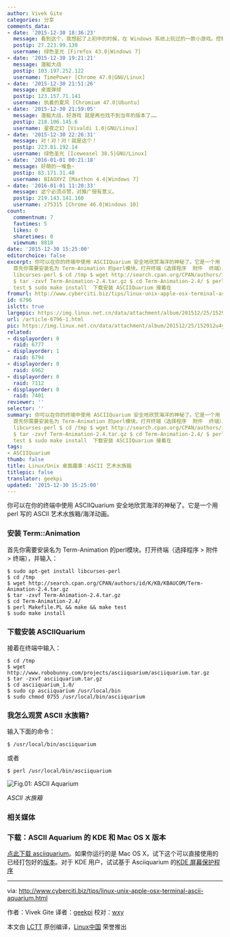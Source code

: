 ```yaml
---
author: Vivek Gite
categories: 分享
comments_data:
- date: '2015-12-30 18:36:23'
  message: 看到这个，我想起了上初中的时候，在 Windows 系统上玩过的一款小游戏。控制轮船左右移动，投弹……记不清是什么名字了。
  postip: 27.223.99.130
  username: 绿色圣光 [Firefox 43.0|Windows 7]
- date: '2015-12-30 19:21:21'
  message: 潜艇大战
  postip: 103.197.252.122
  username: TimePower [Chrome 47.0|GNU/Linux]
- date: '2015-12-30 21:51:26'
  message: 桌面弹球
  postip: 123.157.71.141
  username: 执着的夏风 [Chromium 47.0|Ubuntu]
- date: '2015-12-30 21:59:05'
  message: 潜艇大战，好游戏 就是再也找不到当年的版本了……
  postip: 218.106.145.6
  username: 星夜之幻 [Vivaldi 1.0|GNU/Linux]
- date: '2015-12-30 22:26:31'
  message: 对！对！对！就是这个！
  postip: 223.81.192.14
  username: 绿色圣光 [Iceweasel 38.5|GNU/Linux]
- date: '2016-01-01 00:21:18'
  message: 好萌的一堆鱼~
  postip: 83.171.31.48
  username: BIAOXYZ [Maxthon 4.4|Windows 7]
- date: '2016-01-01 11:20:33'
  message: 这个必须点赞，对推广很有意义。
  postip: 219.143.141.160
  username: z75315 [Chrome 46.0|Windows 10]
count:
  commentnum: 7
  favtimes: 5
  likes: 0
  sharetimes: 0
  viewnum: 8818
date: '2015-12-30 15:25:00'
editorchoice: false
excerpt: 你可以在你的终端中使用 ASCIIQuarium 安全地欣赏海洋的神秘了。它是一个用 perl 写的 ASCII 艺术水族箱/海洋动画。 安装 Term::Animation
  首先你需要安装名为 Term-Animation 的perl模块。打开终端（选择程序  附件  终端），并输入： $ sudo apt-get install
  libcurses-perl $ cd /tmp $ wget http://search.cpan.org/CPAN/authors/id/K/KB/KBAUCOM/Term-Animation-2.4.tar.gz
  $ tar -zxvf Term-Animation-2.4.tar.gz $ cd Term-Animation-2.4/ $ perl Makefile.PL  make  make
  test $ sudo make install  下载安装 ASCIIQuarium 接着在
fromurl: http://www.cyberciti.biz/tips/linux-unix-apple-osx-terminal-ascii-aquarium.html
id: 6796
islctt: true
largepic: https://img.linux.net.cn/data/attachment/album/201512/25/152912u4yng3yg4ggr3z3e.png
url: /article-6796-1.html
pic: https://img.linux.net.cn/data/attachment/album/201512/25/152912u4yng3yg4ggr3z3e.png.thumb.jpg
related:
- displayorder: 0
  raid: 6777
- displayorder: 1
  raid: 6794
- displayorder: 0
  raid: 6962
- displayorder: 0
  raid: 7112
- displayorder: 0
  raid: 7401
reviewer: ''
selector: ''
summary: 你可以在你的终端中使用 ASCIIQuarium 安全地欣赏海洋的神秘了。它是一个用 perl 写的 ASCII 艺术水族箱/海洋动画。 安装 Term::Animation
  首先你需要安装名为 Term-Animation 的perl模块。打开终端（选择程序  附件  终端），并输入： $ sudo apt-get install
  libcurses-perl $ cd /tmp $ wget http://search.cpan.org/CPAN/authors/id/K/KB/KBAUCOM/Term-Animation-2.4.tar.gz
  $ tar -zxvf Term-Animation-2.4.tar.gz $ cd Term-Animation-2.4/ $ perl Makefile.PL  make  make
  test $ sudo make install  下载安装 ASCIIQuarium 接着在
tags:
- ASCIIQuarium
thumb: false
title: Linux/Unix 桌面趣事：ASCII 艺术水族箱
titlepic: false
translator: geekpi
updated: '2015-12-30 15:25:00'
---
```


你可以在你的终端中使用 ASCIIQuarium 安全地欣赏海洋的神秘了。它是一个用 perl 写的 ASCII 艺术水族箱/海洋动画。


### 安装 Term::Animation


首先你需要安装名为 Term-Animation 的perl模块。打开终端（选择程序 > 附件 > 终端），并输入：



```
$ sudo apt-get install libcurses-perl
$ cd /tmp
$ wget http://search.cpan.org/CPAN/authors/id/K/KB/KBAUCOM/Term-Animation-2.4.tar.gz
$ tar -zxvf Term-Animation-2.4.tar.gz
$ cd Term-Animation-2.4/
$ perl Makefile.PL && make && make test
$ sudo make install

```

### 下载安装 ASCIIQuarium


接着在终端中输入：



```
$ cd /tmp
$ wget http://www.robobunny.com/projects/asciiquarium/asciiquarium.tar.gz
$ tar -zxvf asciiquarium.tar.gz
$ cd asciiquarium_1.0/
$ sudo cp asciiquarium /usr/local/bin
$ sudo chmod 0755 /usr/local/bin/asciiquarium

```

### 我怎么观赏 ASCII 水族箱?


输入下面的命令：



```
$ /usr/local/bin/asciiquarium

```

或者



```
$ perl /usr/local/bin/asciiquarium

```

![Fig.01: ASCII Aquarium](/data/attachment/album/201512/25/152912u4yng3yg4ggr3z3e.png)


*ASCII 水族箱*


### 相关媒体







### 下载：ASCII Aquarium 的 KDE 和 Mac OS X 版本


[点此下载 asciiquarium](http://www.robobunny.com/projects/asciiquarium/html/)。如果你运行的是 Mac OS X，试下这个可以直接使用的已经打包好的[版本](http://habilis.net/macasciiquarium/)。对于 KDE 用户，试试基于 Asciiquarium 的[KDE 屏幕保护程序](http://kde-look.org/content/show.php?content=29207)




---


via: <http://www.cyberciti.biz/tips/linux-unix-apple-osx-terminal-ascii-aquarium.html>


作者：Vivek Gite 译者：[geekpi](https://github.com/geekpi) 校对：[wxy](https://github.com/wxy)


本文由 [LCTT](https://github.com/LCTT/TranslateProject) 原创编译，[Linux中国](https://linux.cn/) 荣誉推出
